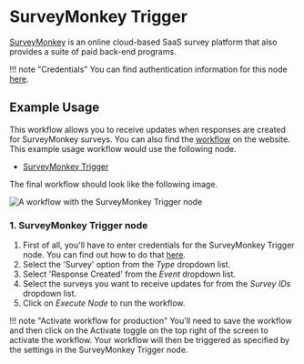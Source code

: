 # SurveyMonkey Trigger

[SurveyMonkey](https://www.surveymonkey.com/) is an online cloud-based SaaS survey platform that also provides a suite of paid back-end programs.

!!! note "Credentials"
    You can find authentication information for this node [here](/integrations/builtin/credentials/surveyMonkey/).



## Example Usage

This workflow allows you to receive updates when responses are created for SurveyMonkey surveys. You can also find the [workflow](https://n8n.io/workflows/551) on the website. This example usage workflow would use the following node.

- [SurveyMonkey Trigger]()

The final workflow should look like the following image.

![A workflow with the SurveyMonkey Trigger node](/_images/integrations/builtin/trigger-nodes/surveymonkeytrigger/workflow.png)


### 1. SurveyMonkey Trigger node

1. First of all, you'll have to enter credentials for the SurveyMonkey Trigger node. You can find out how to do that [here](/integrations/builtin/credentials/surveyMonkey/).
2. Select the 'Survey' option from the *Type* dropdown list.
3. Select 'Response Created' from the *Event* dropdown list.
4. Select the surveys you want to receive updates for from the *Survey IDs* dropdown list.
5. Click on *Execute Node* to run the workflow.

!!! note "Activate workflow for production"
    You'll need to save the workflow and then click on the Activate toggle on the top right of the screen to activate the workflow. Your workflow will then be triggered as specified by the settings in the SurveyMonkey Trigger node.

